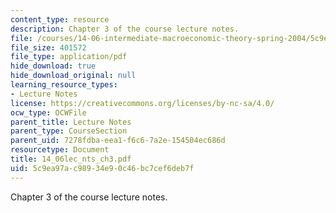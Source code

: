 ```yaml
---
content_type: resource
description: Chapter 3 of the course lecture notes.
file: /courses/14-06-intermediate-macroeconomic-theory-spring-2004/5c9ea97ac98934e90c46bc7cef6deb7f_14_06lec_nts_ch3.pdf
file_size: 401572
file_type: application/pdf
hide_download: true
hide_download_original: null
learning_resource_types:
- Lecture Notes
license: https://creativecommons.org/licenses/by-nc-sa/4.0/
ocw_type: OCWFile
parent_title: Lecture Notes
parent_type: CourseSection
parent_uid: 7278fdba-eea1-f6c6-7a2e-154504ec686d
resourcetype: Document
title: 14_06lec_nts_ch3.pdf
uid: 5c9ea97a-c989-34e9-0c46-bc7cef6deb7f
---
```

Chapter 3 of the course lecture notes.